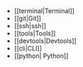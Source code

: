 - [[terminal|Terminal]]
- [[git|Git]]
- [[ssh|ssh]]
- [[tools|Tools]]
- [[devtools|Devtools]]
- [[cli|CLI]]
- [[python| Python]]
